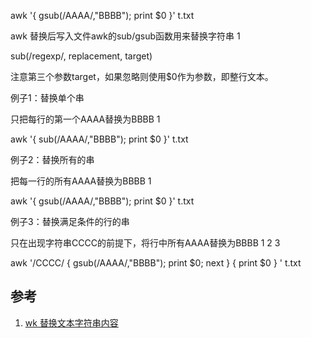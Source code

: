 awk '{ gsub(/AAAA/,"BBBB"); print $0 }' t.txt


awk 替换后写入文件awk的sub/gsub函数用来替换字符串
1
	
sub(/regexp/, replacement, target)

注意第三个参数target，如果忽略则使用$0作为参数，即整行文本。

例子1：替换单个串

只把每行的第一个AAAA替换为BBBB
1
	
awk '{ sub(/AAAA/,"BBBB"); print $0 }' t.txt

例子2：替换所有的串

把每一行的所有AAAA替换为BBBB
1
	
awk '{ gsub(/AAAA/,"BBBB"); print $0 }' t.txt

例子3：替换满足条件的行的串

只在出现字符串CCCC的前提下，将行中所有AAAA替换为BBBB
1
2
3
	
awk '/CCCC/ { gsub(/AAAA/,"BBBB"); print $0; next }
            { print $0 }
    ' t.txt


**参考**
-----------------------------------------------------------------------------

1. [wk 替换文本字符串内容](http://www.pinhuba.com/linux/101488.htm)
